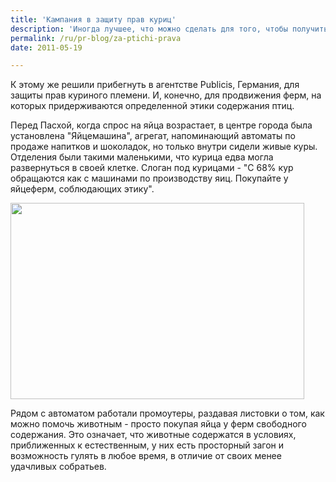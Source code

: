 ```yaml
---
title: 'Кампания в защиту прав куриц'
description: 'Иногда лучшее, что можно сделать для того, чтобы получить общественный резонанс - просто показать правду, скрытую от общественности. На этом принципе основаны фильмы, где просто показаны условия содержания животных на фермах, забой скота и прочая правда жизни.'
permalink: /ru/pr-blog/za-ptichi-prava
date: 2011-05-19

---
```


К этому же решили прибегнуть в агентстве Publicis, Германия, для защиты прав куриного племени. И, конечно, для продвижения ферм, на которых придерживаются определенной этики содержания птиц.

Перед Пасхой, когда спрос на яйца возрастает, в центре города была установлена "Яйцемашина", агрегат, напоминающий автоматы по продаже напитков и шоколадок, но только внутри сидели живые куры. Отделения были такими маленькими, что курица едва могла развернуться в своей клетке. Слоган под курицами - "С 68% кур обращаются как с машинами по производству яиц. Покупайте у яйцеферм, соблюдающих этику".

<img src="{{ site.assets }}/upload/800px-Chickens_seeking_shade.jpg" alt="" class="post__img" width="470" height="314">

Рядом с автоматом работали промоутеры, раздавая листовки о том, как можно помочь животным - просто покупая яйца у ферм свободного содержания. Это означает, что животные содержатся в условиях, приближенных к естественным, у них есть просторный загон и возможность гулять в любое время, в отличие от своих менее удачливых собратьев.

<object width="640" height="390"><param name="movie" value="https://www.youtube.com/v/g8NmjSh19wU?fs=1&amp;hl=ru_RU&amp;rel=0"></param><param name="allowFullScreen" value="true"></param><param name="allowscriptaccess" value="always"></param><embed src="https://www.youtube.com/v/g8NmjSh19wU?fs=1&amp;hl=ru_RU&amp;rel=0" type="application/x-shockwave-flash" width="640" height="390" allowscriptaccess="always" allowfullscreen="true"></embed></object>

